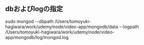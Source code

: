 
## dbおよびlogの指定 ##
sudo mongod --dbpath /Users/tomoyuki-hagiwara/work/udemy/node/video-app/mongodb/data --logpath /Users/tomoyuki-hagiwara/work/udemy/node/video-app/mongodb/log/mongod.log
